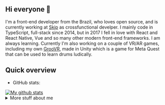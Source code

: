 ## Hi everyone :wave:

I'm a front-end developer from the Brazil, who loves open source, and is currently working at [Skip](https://helloskip.com/) as crossfunctional develper.
I mainly code in TypeScript, full-stack since 2014, but in 2017 I fell in love with React and React Native, Vue and so many other modern front-end frameworks. I am always learning. Currently I'm also
working on a couple of VR/AR games, including my own
[GrooVR](https://www.oculus.com/experiences/quest/4011466365558046/), made in Unity which is a game for Meta Quest
that can be used to learn drums ludically.

## Quick overview
* GitHub stats:  
<a href="https://github.com/anuraghazra/github-readme-stats">
  <img align="center" src="https://github-readme-stats.anuraghazra1.vercel.app/api?username=ebellumat&show_icons=true&line_height=27&include_all_commits=true" alt="My github stats" />
</a>


<details>
<summary>
  More stuff about me
</summary>

### What I do
I contribute to open source projects, but my involvement goes beyond just coding. I'm not only a coder; I'm also the founder and community manager of the ([JS VIX Meetup]([https://www.meetup.com/pt-BR/React-ES/](https://www.eventbrite.com.br/e/js-vix-tickets-741027963587?aff=oddtdtcreator))) 

## My skills 📜
  
<a href="https://github.com/anuraghazra/github-readme-stats">
    <img width=325 align="center" src="https://github-readme-stats.vercel.app/api/top-langs/?username=ebellumat" />
</a>
  
### Mobile technologies

- React-Native
- Swift

### Web technologies

- JavaScript
  ([LinkedIn Assesments Certified](https://www.linkedin.com/in/erasmo-dev/))
- TypeScript
- Next.js
- HTML, CSS
- SCSS
- Node.js ([LinkedIn Assesments Certified](https://www.linkedin.com/in/erasmo-dev/))
- SQL Server, mySQl, PostgreeSQL, Oracle DB
- Mongo JS
- Redis
- Websockets
- .Net Core (C#)

### Application Development

- Python
- C#

### Languages 🌐

| Language      | Proficiency                                                               |
| ------------- | ------------------------------------------------------------------------- |
| English (duh) | Fluent  |
| Portuguese         | Native language                                                           |
<!-- | German        | B1 ([DSD Certificate](https://www.goethe.de/en/spr/kup/prf/prf/gb1.html)) | -->

## What I'm currently learning 📚

- 🇯🇵 Japanese, self-taught

</details>
